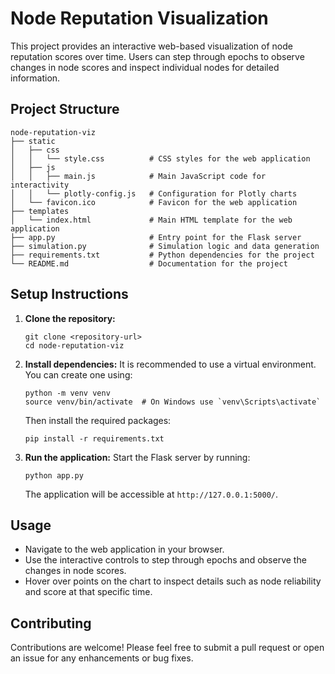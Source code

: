 # Node Reputation Visualization

This project provides an interactive web-based visualization of node reputation scores over time. Users can step through epochs to observe changes in node scores and inspect individual nodes for detailed information.

## Project Structure

```
node-reputation-viz
├── static
│   ├── css
│   │   └── style.css          # CSS styles for the web application
│   ├── js
│   │   ├── main.js            # Main JavaScript code for interactivity
│   │   └── plotly-config.js   # Configuration for Plotly charts
│   └── favicon.ico            # Favicon for the web application
├── templates
│   └── index.html             # Main HTML template for the web application
├── app.py                     # Entry point for the Flask server
├── simulation.py              # Simulation logic and data generation
├── requirements.txt           # Python dependencies for the project
└── README.md                  # Documentation for the project
```

## Setup Instructions

1. **Clone the repository:**
   ```
   git clone <repository-url>
   cd node-reputation-viz
   ```

2. **Install dependencies:**
   It is recommended to use a virtual environment. You can create one using:
   ```
   python -m venv venv
   source venv/bin/activate  # On Windows use `venv\Scripts\activate`
   ```
   Then install the required packages:
   ```
   pip install -r requirements.txt
   ```

3. **Run the application:**
   Start the Flask server by running:
   ```
   python app.py
   ```
   The application will be accessible at `http://127.0.0.1:5000/`.

## Usage

- Navigate to the web application in your browser.
- Use the interactive controls to step through epochs and observe the changes in node scores.
- Hover over points on the chart to inspect details such as node reliability and score at that specific time.

## Contributing

Contributions are welcome! Please feel free to submit a pull request or open an issue for any enhancements or bug fixes.

